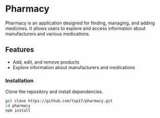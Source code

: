 # Pharmacy

Pharmacy is an application designed for finding, managing, and adding medicines. It allows users to explore and access information about manufacturers and various medications.

## Features

- Add, edit, and remove products
- Explore information about manufacturers and medications

### Installation

Clone the repository and install dependencies.

```bash
git clone https://github.com/top17/pharmacy.git
cd pharmacy
npm install
```
